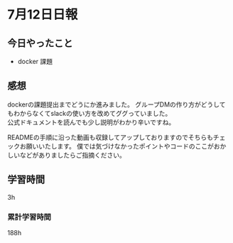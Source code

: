 #  7月12日日報
##  今日やったこと
* docker 課題

##  感想
dockerの課題提出までどうにか進みました。
グループDMの作り方がどうしてもわからなくてslackの使い方を改めてググっていました。
<br>
公式ドキュメントを読んでも少し説明がわかり辛いですね。

READMEの手順に沿った動画も収録してアップしておりますのでそちらもチェックお願いいたします。
僕では気づけなかったポイントやコードのここがおかしいなどがありましたらご指摘ください。

##  学習時間
3h
###  累計学習時間
188h
